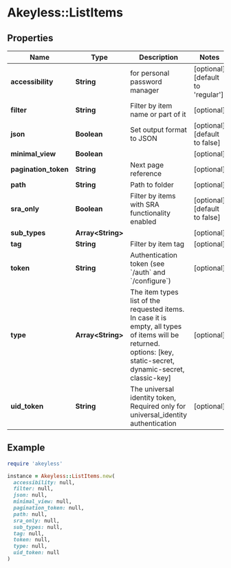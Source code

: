 # Akeyless::ListItems

## Properties

| Name | Type | Description | Notes |
| ---- | ---- | ----------- | ----- |
| **accessibility** | **String** | for personal password manager | [optional][default to &#39;regular&#39;] |
| **filter** | **String** | Filter by item name or part of it | [optional] |
| **json** | **Boolean** | Set output format to JSON | [optional][default to false] |
| **minimal_view** | **Boolean** |  | [optional] |
| **pagination_token** | **String** | Next page reference | [optional] |
| **path** | **String** | Path to folder | [optional] |
| **sra_only** | **Boolean** | Filter by items with SRA functionality enabled | [optional][default to false] |
| **sub_types** | **Array&lt;String&gt;** |  | [optional] |
| **tag** | **String** | Filter by item tag | [optional] |
| **token** | **String** | Authentication token (see &#x60;/auth&#x60; and &#x60;/configure&#x60;) | [optional] |
| **type** | **Array&lt;String&gt;** | The item types list of the requested items. In case it is empty, all types of items will be returned. options: [key, static-secret, dynamic-secret, classic-key] | [optional] |
| **uid_token** | **String** | The universal identity token, Required only for universal_identity authentication | [optional] |

## Example

```ruby
require 'akeyless'

instance = Akeyless::ListItems.new(
  accessibility: null,
  filter: null,
  json: null,
  minimal_view: null,
  pagination_token: null,
  path: null,
  sra_only: null,
  sub_types: null,
  tag: null,
  token: null,
  type: null,
  uid_token: null
)
```


